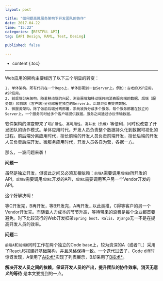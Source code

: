 ```yaml
---
layout: post

title: "如何提高微服务架构下开发团队的协作"
date: 2017-04-22
time: "15:22"
categories: [RESTFUL API]
tag: [API Design, RAML, Test, Desing]

published: false

---
```


* content
{:toc}

---

Web应用的架构主要经历了以下三个明显的转变：

```
1. 单体架构。所有代码在一个Repo上，单体部署到一台Server上。例如：古老的JSP应用，ASP应用。
2. 前后端分离架构。随着移动端的兴起，浏览器端和移动端共同消费服务端的数据，后端（服务端）和前端 (客户端)分别部署在独立的Server上。后端只负责提供数据。
3. 微服务架构。除了做前后端分离部署，系统被拆分成多个服务，每个服务部署在独立的Server上，一个服务同时给多个客户端提供数据，服务之间通过协议传输数据。
```

软件架构的演变带来了`可扩展性`、`高可用性`、`高并发（负载）`等便利，同时也改变了开发团队的协作模式。单体应用时代，开发人员负责整个数据持久化到数据可视化的过程。前后端分离应用时代，擅长前端的开发人员负责前端开发，擅长后端的开发人员负责后端开发。微服务应用时代，开发人员各自为营，各据一方。

那么，一波问题来袭！

**问题一**

虽然是独立开发，但彼此之间又必须互相依赖：`前端A`需要调用`后端B`所开发的API，`后端B`需要调用`后端C`开发的API，`后端C`需要调用客户另一个Vendor开发的API。

这个好解决啊！

等C开发完，B再开发，等B开发完，A再开发...以此类推，C得等客户的另一个Vendor开发完。而随着人力成本的节节升高，等待带来的浪费是每个企业都首要避免。时下比较流行的Web开发框架`Spring boot`、`Ralis`、`Django`无一不是在提高开发人员的效率。

**问题二**

`前端A`和`前端B`同时工作在两个独立的Code base上，较为资深的A（或者TL）采用了ReactJS搭建好基础架构，并且风格保持一致。一个迭代过去了，Code diff时惊讶发现，A使用了[A技术*]()实现了列表展示，B却采用了[B技术*]()。



**解决开发人员之间的依赖，保证开发人员的产出，提升团队的协作效率，消灭无意义的等待** 是本文要提到的一点。


